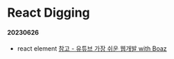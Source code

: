 # React Digging

#### 20230626

- react element
  [참고 - 유튜브 가장 쉬운 웹개발 with Boaz](https://www.youtube.com/watch?v=QSJUTS9PScY&ab_channel=%EA%B0%80%EC%9E%A5%EC%89%AC%EC%9A%B4%EC%9B%B9%EA%B0%9C%EB%B0%9CwithBoaz)
